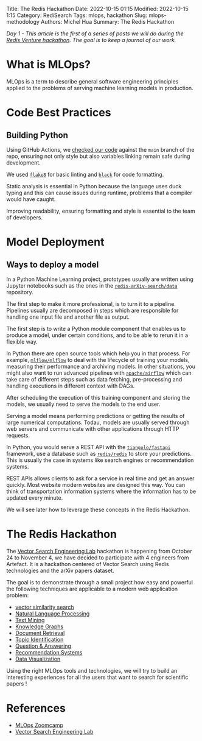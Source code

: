 Title: The Redis Hackathon
Date: 2022-10-15 01:15
Modified: 2022-10-15 1:15
Category: RediSearch
Tags: mlops, hackathon
Slug: mlops-methodology
Authors: Michel Hua
Summary: The Redis Hackathon

_Day 1 - This article is the first of a series of posts we will do during the [Redis Venture hackathon](https://hackathon.redisventures.com). The goal is to keep a journal of our work._

# What is MLOps?

MLOps is a term to describe general software engineering principles applied to the problems of serving machine learning models in production.

# Code Best Practices

## Building Python

Using GitHub Actions, we [checked our code](https://github.com/artefactory/redis-team-THM/blob/main/.github/workflows/ci-python.yml) against the `main` branch of the repo, ensuring not only style but also variables linking remain safe during development.

We used [`flake8`](https://github.com/PyCQA/flake8) for basic linting and [`black`](https://github.com/psf/black) for code formatting.

Static analysis is essential in Python because the language uses duck typing and this can cause issues during runtime, problems that a compiler would have caught.

Improving readability, ensuring formatting and style is essential to the team of developers.

# Model Deployment

## Ways to deploy a model

In a Python Machine Learning project, prototypes usually are written using Jupyter notebooks such as the ones in the [`redis-arXiv-search/data`](https://github.com/RedisVentures/redis-arXiv-search/tree/main/data) repository.

The first step to make it more professional, is to turn it to a pipeline. Pipelines usually are decomposed in steps which are responsible for handling one input file and another file as output.

The first step is to write a Python module component that enables us to produce a model, under certain conditions, and to be able to rerun it in a flexible way.

In Python there are open source tools which help you in that process. For example, [`mlflow/mlflow`](https://github.com/mlflow/mlflow) to deal with the lifecycle of training your models, measuring their performance and archiving models. In other situations, you might also want to run advanced pipelines with [`apache/airflow`](https://github.com/apache/airflow) which can take care of different steps such as data fetching, pre-processing and handling executions in different context with DAGs.

After scheduling the execution of this training component and storing the models, we usually need to serve the models to the end user.

Serving a model means performing predictions or getting the results of large numerical computations. Todau, models are usually served through web servers and communicate with other applications through HTTP requests.

In Python, you would serve a REST API with the [`tiangolo/fastapi`](https://github.com/tiangolo/fastapi) framework, use a database such as [`redis/redis`](https://github.com/redis/redis) to store your predictions. This is usually the case in systems like search engines or recommendation systems.

REST APIs allows clients to ask for a service in real time and get an answer quickly. Most website modern websites are designed this way. You can think of transportation information systems where the information has to be updated every minute.

We will see later how to leverage these concepts in the Redis Hackathon.

# The Redis Hackathon

The [Vector Search Engineering Lab](https://hackathon.redisventures.com) hackathon is happening from October 24 to November 4, we have decided to participate with 4 engineers from Artefact. It is a hackathon centered of Vector Search using Redis technologies and the arXiv papers dataset.

The goal is to demonstrate through a small project how easy and powerful the following techniques are applicable to a modern web application problem:

- [vector similarity search](https://en.m.wikipedia.org/wiki/Similarity_search)
- [Natural Language Processing](https://en.m.wikipedia.org/wiki/Natural_language_processing)
- [Text Mining](https://en.m.wikipedia.org/wiki/Text_mining)
- [Knowledge Graphs](https://en.m.wikipedia.org/wiki/Knowledge_graph)
- [Document Retrieval](https://en.m.wikipedia.org/wiki/Document_retrieval)
- [Topic Identification](https://en.m.wikipedia.org/wiki/Topic_model)
- [Question & Answering](https://en.m.wikipedia.org/wiki/Question_answering)
- [Recommendation Systems](https://en.m.wikipedia.org/wiki/Recommender_system)
- [Data Visualization](https://en.m.wikipedia.org/wiki/Data_and_information_visualization)

Using the right MLOps tools and technologies, we will try to build an interesting experiences for all the users that want to search for scientific papers !

# References

- [MLOps Zoomcamp](https://github.com/DataTalksClub/mlops-zoomcamp/)
- [Vector Search Engineering Lab](https://hackathon.redisventures.com)